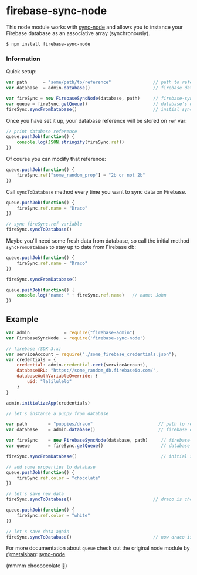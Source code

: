 # firebase-sync-node
This node module works with [sync-node](https://github.com/VoidCanvas/sync-node) and allows you to instance your Firebase database as an associative array (synchronously).

```
$ npm install firebase-sync-node
```

### Information
Quick setup:
```javascript
var path      = "some/path/to/reference"                // path to reference
var database  = admin.database()                        // firebase database instance

var fireSync = new FirebaseSyncNode(database, path)     // firebase-sync-node
var queue = fireSync.getQueue()                         // database's queue 
fireSync.syncFromDatabase()                             // initial synchronization to create the reference
```
Once you have set it up, your database reference will be stored on `ref` var:
```javascript
// print database reference
queue.pushJob(function() {
    console.log(JSON.stringify(fireSync.ref))
})
```
Of course you can modify that reference:
```javascript
queue.pushJob(function() {
    fireSync.ref["some_random_prop"] = "2b or not 2b"
})
```

Call `syncToDatabase` method every time you want to sync data on Firebase.

```javascript
queue.pushJob(function() {
    fireSync.ref.name = "Draco"
})

// sync fireSync.ref variable
fireSync.syncToDatabase()     
```
Maybe you'll need some fresh data from database, so call the initial method `syncFromDatabase` to stay up to date from Firebase db:

```javascript
queue.pushJob(function() {
    fireSync.ref.name = "Draco"
})

fireSync.syncFromDatabase()

queue.pushJob(function() {
    console.log("name: " + fireSync.ref.name)   // name: John
})
```
## Example

```javascript
var admin             = require("firebase-admin")
var FirebaseSyncNode  = require('firebase-sync-node')

// firebase (SDK 3.x)
var serviceAccount = require("./some_firebase_credentials.json");
var credentials = {
    credential: admin.credential.cert(serviceAccount),
    databaseURL: "https://some_random_db.firebaseio.com/",
    databaseAuthVariableOverride: {
        uid: "lalilulelo"
    }
}

admin.initializeApp(credentials)

// let's instance a puppy from database

var path        = "puppies/draco"                         // path to reference
var database    = admin.database()                        // firebase database instance

var fireSync    = new FirebaseSyncNode(database, path)     // firebase-sync-node
var queue       = fireSync.getQueue()                      // database's queue

fireSync.syncFromDatabase()                                // initial synchronization to create the puppy reference

// add some properties to database
queue.pushJob(function() {
    fireSync.ref.color = "chocolate"
})

// let's save new data
fireSync.syncToDatabase()                               // draco is chocolate

queue.pushJob(function() {
    fireSync.ref.color = "white"
})

// let's save data again
fireSync.syncToDatabase()                               // now draco is white!
```

For more documentation about `queue` check out the original node module by [@metalshan](https://github.com/metalshan): [sync-node](https://github.com/VoidCanvas/sync-node)

(mmmm choooocolate :drooling_face:)
